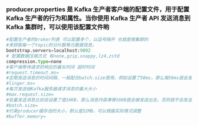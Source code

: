 ### producer.properties 是 Kafka 生产者客户端的配置文件，用于配置 Kafka 生产者的行为和属性。当你使用 Kafka 生产者 API 发送消息到 Kafka 集群时，可以使用该配置文件哟

```py
#配置生产者的broker列表 可以配置多个，以逗号隔开 也就是做集群的
#来获取每一个topic的分片数等元数据信息。
bootstrap.servers=localhost:9092
# 配置数据压缩方式 有none,gzip,snappy,lz4,zstd
compression.type=none
#客户端等待请求的响应的最长时间 超时时间
#request.timeout.ms=
#定期发送消息的时间间隔，一般配合batch.size使用，例如设置了50ms，那么每50ms就会发送一次消息合集
#linger.ms=
#每次发送给Kafka服务器请求消息的最大大小
#max.request.size=
#批量发送消息比如说设置了值16KB，那么消息内容凑够16KB就会被发送出去，否则就不会发送，这样可以避免单条消息太大导致的发送失败
#batch.size=
#约束producer缓存池的大小，默认是32MB，可以根据实际情况调整
#buffer.memory=

```

